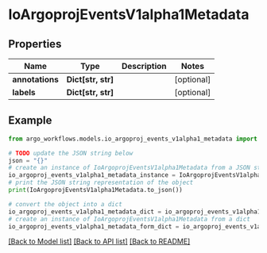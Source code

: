 # IoArgoprojEventsV1alpha1Metadata


## Properties

Name | Type | Description | Notes
------------ | ------------- | ------------- | -------------
**annotations** | **Dict[str, str]** |  | [optional] 
**labels** | **Dict[str, str]** |  | [optional] 

## Example

```python
from argo_workflows.models.io_argoproj_events_v1alpha1_metadata import IoArgoprojEventsV1alpha1Metadata

# TODO update the JSON string below
json = "{}"
# create an instance of IoArgoprojEventsV1alpha1Metadata from a JSON string
io_argoproj_events_v1alpha1_metadata_instance = IoArgoprojEventsV1alpha1Metadata.from_json(json)
# print the JSON string representation of the object
print(IoArgoprojEventsV1alpha1Metadata.to_json())

# convert the object into a dict
io_argoproj_events_v1alpha1_metadata_dict = io_argoproj_events_v1alpha1_metadata_instance.to_dict()
# create an instance of IoArgoprojEventsV1alpha1Metadata from a dict
io_argoproj_events_v1alpha1_metadata_form_dict = io_argoproj_events_v1alpha1_metadata.from_dict(io_argoproj_events_v1alpha1_metadata_dict)
```
[[Back to Model list]](../README.md#documentation-for-models) [[Back to API list]](../README.md#documentation-for-api-endpoints) [[Back to README]](../README.md)



